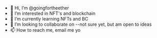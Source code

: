 - 👋 Hi, I’m @goingfortheether
- 👀 I’m interested in NFT's and blockchain
- 🌱 I’m currently learning NFTs and BC
- 💞️ I’m looking to collaborate on --not sure yet, but am open to ideas
- 📫 How to reach me, email me yo

<!---
goingfortheether/goingfortheether is a ✨ special ✨ repository because its `README.md` (this file) appears on your GitHub profile.
You can click the Preview link to take a look at your changes.
--->
